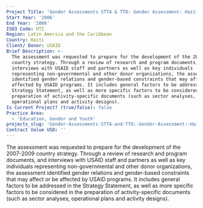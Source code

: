```yaml
---
Project Title: 'Gender Assessments STTA & TTO: Gender Assessment: Haiti (TDY 62)'
Start Year: '2006'
End Year: '2006'
ISO3 Code: HTI
Region: Latin America and the Caribbean
Country: Haiti
Client/ Donor: USAID
Brief Description: >-
  The assessment was requested to prepare for the development of the 2007-2009
  country strategy. Through a review of research and program documents, and
  interviews with USAID staff and partners as well as key individuals
  representing non-governmental and other donor organizations, the assessment
  identified gender relations and gender-based constraints that may affect or be
  affected by USAID programs. It includes general factors to be addressed in the
  Strategy Statement, as well as more specific factors to be considered in the
  preparation of activity-specific documents (such as sector analyses,
  operational plans and activity designs).
Is Current Project? (true/false): false
Practice Area:
  - 'Education, Gender and Youth'
projects_slug: 'Gender-Assessments-STTA-and-TTO:-Gender-Assessment:-Haiti-(TDY-62)'
Contract Value USD: ''
---
```

The assessment was requested to prepare for the development of the 2007-2009 country strategy. Through a review of research and program documents, and interviews with USAID staff and partners as well as key individuals representing non-governmental and other donor organizations, the assessment identified gender relations and gender-based constraints that may affect or be affected by USAID programs. It includes general factors to be addressed in the Strategy Statement, as well as more specific factors to be considered in the preparation of activity-specific documents (such as sector analyses, operational plans and activity designs).